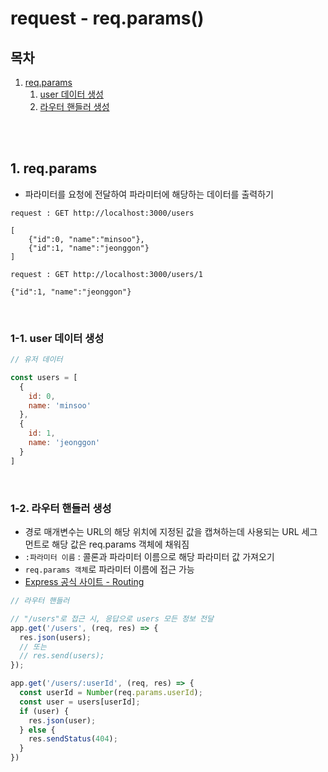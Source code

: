 # request - req.params()

## 목차

1. [req.params](#1-reqparams)
    1. [user 데이터 생성](#1-1-user-데이터-생성)
    2. [라우터 핸들러 생성](#1-2-라우터-핸들러-생성)

<br/>
<br/>

## 1. req.params

- 파라미터를 요청에 전달하여 파라미터에 해당하는 데이터를 출력하기

```
request : GET http://localhost:3000/users

[
    {"id":0, "name":"minsoo"},
    {"id":1, "name":"jeonggon"}
]
```

```
request : GET http://localhost:3000/users/1

{"id":1, "name":"jeonggon"}
```

<br/>

### 1-1. user 데이터 생성

```js
// 유저 데이터

const users = [
  {
    id: 0,
    name: 'minsoo'
  },
  {
    id: 1,
    name: 'jeonggon'
  }
]
```

<br/>

### 1-2. 라우터 핸들러 생성

- 경로 매개변수는 URL의 해당 위치에 지정된 값을 캡쳐하는데 사용되는 URL 세그먼트로 해당 값은 req.params 객체에 채워짐
- `:파라미터 이름` : 콜론과 파라미터 이름으로 해당 파라미터 값 가져오기
- `req.params 객체`로 파라미터 이름에 접근 가능
- [Express 공식 사이트 - Routing](https://expressjs.com/en/guide/routing.html)

```js
// 라우터 핸들러

// "/users"로 접근 시, 응답으로 users 모든 정보 전달
app.get('/users', (req, res) => {
  res.json(users);
  // 또는
  // res.send(users);
});

app.get('/users/:userId', (req, res) => {
  const userId = Number(req.params.userId);
  const user = users[userId];
  if (user) {
    res.json(user);
  } else {
    res.sendStatus(404);
  }
})
```